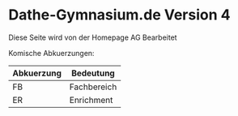 # Dathe-Gymnasium.de Version 4
Diese Seite wird von der Homepage AG Bearbeitet



Komische Abkuerzungen:

Abkuerzung|Bedeutung
----------|---------
FB        |Fachbereich
ER        |Enrichment
